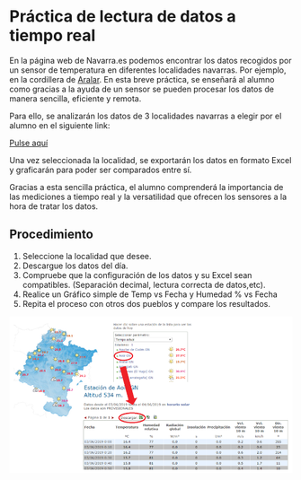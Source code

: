 # Práctica de lectura de datos a tiempo real 

En la página web de Navarra.es podemos encontrar los datos recogidos por un sensor de temperatura en diferentes localidades navarras. Por ejemplo, en la cordillera de [Aralar](http://meteo.navarra.es/estaciones/estacion_datos_m.cfm?idestacion=22&fecha_desde=03/06/2019&fecha_hasta=04/06/2019&p_10=1&p_10=2&p_10=3&p_10=4&p_10=11&p_10=6&p_10=7). En esta breve práctica, se enseñará al alumno como gracias a la ayuda de un sensor se pueden procesar los datos de manera sencilla, eficiente y remota.

Para ello, se analizarán los datos de 3 localidades navarras a elegir por el alumno en el siguiente link:

[Pulse aquí](http://meteo.navarra.es/estaciones/mapasdatostiemporeal.cfm)

Una vez seleccionada la localidad, se exportarán los datos en formato Excel y graficarán para poder ser comparados entre sí.

Gracias a esta  sencilla práctica, el alumno comprenderá la importancia de las mediciones a tiempo real y la versatilidad que ofrecen los sensores a la hora de tratar los datos.

## Procedimiento

1. Seleccione la localidad que desee.
2. Descargue los datos del día.
3. Compruebe que la configuración de los datos y su Excel sean compatibles. (Separación decimal, lectura correcta de datos,etc).
4. Realice un Gráfico simple de Temp vs Fecha y Humedad % vs Fecha
5. Repita el proceso con otros dos pueblos y compare los resultados.

![alt text](Foto_Practica_IoT.PNG)
